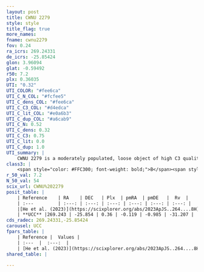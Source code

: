 ```yaml
---
layout: post
title: CWNU 2279
style: style
title_flag: true
more_names: 
fname: cwnu2279
fov: 0.24
ra_icrs: 269.24331
de_icrs: -25.85424
glon: 3.96094
glat: -0.59492
r50: 7.2
plx: 0.36035
UTI: "0.32"
UTI_COLOR: "#fee6ca"
UTI_C_N_COL: "#fcfee5"
UTI_C_dens_COL: "#fee6ca"
UTI_C_C3_COL: "#d4edca"
UTI_C_lit_COL: "#e0a6b3"
UTI_C_dup_COL: "#a6cab9"
UTI_C_N: 0.52
UTI_C_dens: 0.32
UTI_C_C3: 0.75
UTI_C_lit: 0.0
UTI_C_dup: 1.0
UTI_summary: |
    CWNU 2279 is a moderately populated, loose object of high C3 quality. It was recently reported in the literature.
class3: |
    <span style="color: #FFC300; font-weight: bold;">B</span><span style="color: green; font-weight: bold;">A</span>
r_50_val: 7.2
N_50_val: 54
scix_url: CWNU%202279
posit_table: |
    | Reference    | RA    | DEC   | Plx  | pmRA  | pmDE   |  Rv  |
    | :---         | :---: | :---: | :---: | :---: | :---: | :---: |
    |[He et al. (2023)](https://scixplorer.org/abs/2023ApJS..264....8H) | 269.257 | -25.884 | 0.374 | -0.124 | -0.986 | 7.66 |
    | **UCC** |269.243 | -25.854 | 0.36 | -0.119 | -0.985 | -31.207 | 
cds_radec: 269.24331,-25.85424
carousel: UCC
fpars_table: |
    | Reference |  Values |
    | :---  |  :---:  |
    | [He et al. (2023)](https://scixplorer.org/abs/2023ApJS..264....8H) | `A0=3.55, m-M=11.8, logAge=8.2` |
shared_table: |
    
---
```

